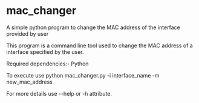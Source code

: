 # mac_changer
A simple python program to change the MAC address of the interface provided by user

This program is a command line tool used to change the MAC address of a interface specified by the user.

Required dependencies:- Python

To execute use python mac_changer.py -i interface_name -m new_mac_address

For more details use --help or -h attribute.
